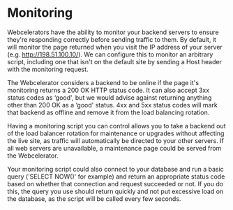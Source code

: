 # Monitoring

Webcelerators have the ability to monitor your backend servers to ensure they're responding correctly before sending traffic to them. By default, it will monitor the page returned when you visit the IP address of your server (e.g. http://198.51.100.10/). We can configure this to monitor an arbitrary script, including one that isn't on the default site by sending a Host header with the monitoring request.

The Webcelerator considers a backend to be online if the page it's monitoring returns a 200 OK HTTP status code. It can also accept 3xx status codes as ‘good', but we would advise against returning anything other than 200 OK as a ‘good' status. 4xx and 5xx status codes will mark that backend as offline and remove it from the load balancing rotation.

Having a monitoring script you can control allows you to take a backend out of the load balancer rotation for maintenance or upgrades without affecting the live site, as traffic will automatically be directed to your other servers. If all web servers are unavailable, a maintenance page could be served from the Webcelerator.

Your monitoring script could also connect to your database and run a basic query ('SELECT NOW()' for example) and return an appropriate status code based on whether that connection and request succeeded or not. If you do this, the query you use should return quickly and not put excessive load on the database, as the script will be called every few seconds.
